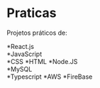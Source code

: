 # Praticas


Projetos práticos de:


*React.js  
*JavaScript  
*CSS 
*HTML 
*Node.JS  
*MySQL  
*Typescript 
*AWS 
*FireBase 
